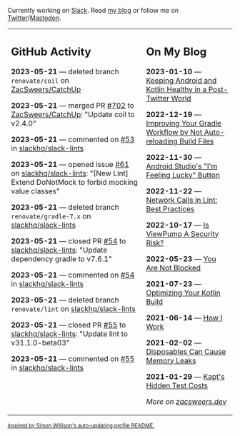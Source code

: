 Currently working on [Slack](https://slack.com/). Read [my blog](https://zacsweers.dev/) or follow me on [Twitter](https://twitter.com/ZacSweers)/[Mastodon](https://hachyderm.io/@ZacSweers).

<table><tr><td valign="top" width="60%">

## GitHub Activity
<!-- githubActivity starts -->
**2023-05-21** — deleted branch `renovate/coil` on [ZacSweers/CatchUp](https://github.com/ZacSweers/CatchUp)

**2023-05-21** — merged PR [#702](https://github.com/ZacSweers/CatchUp/pull/702) to [ZacSweers/CatchUp](https://github.com/ZacSweers/CatchUp): "Update coil to v2.4.0"

**2023-05-21** — commented on [#53](https://github.com/slackhq/slack-lints/issues/53#issuecomment-1556260796) in [slackhq/slack-lints](https://github.com/slackhq/slack-lints)

**2023-05-21** — opened issue [#61](https://github.com/slackhq/slack-lints/issues/61) on [slackhq/slack-lints](https://github.com/slackhq/slack-lints): "[New Lint] Extend DoNotMock to forbid mocking value classes"

**2023-05-21** — deleted branch `renovate/gradle-7.x` on [slackhq/slack-lints](https://github.com/slackhq/slack-lints)

**2023-05-21** — closed PR [#54](https://github.com/slackhq/slack-lints/pull/54) to [slackhq/slack-lints](https://github.com/slackhq/slack-lints): "Update dependency gradle to v7.6.1"

**2023-05-21** — commented on [#54](https://github.com/slackhq/slack-lints/pull/54#issuecomment-1556259433) in [slackhq/slack-lints](https://github.com/slackhq/slack-lints)

**2023-05-21** — deleted branch `renovate/lint` on [slackhq/slack-lints](https://github.com/slackhq/slack-lints)

**2023-05-21** — closed PR [#55](https://github.com/slackhq/slack-lints/pull/55) to [slackhq/slack-lints](https://github.com/slackhq/slack-lints): "Update lint to v31.1.0-beta03"

**2023-05-21** — commented on [#55](https://github.com/slackhq/slack-lints/pull/55#issuecomment-1556259392) in [slackhq/slack-lints](https://github.com/slackhq/slack-lints)
<!-- githubActivity ends -->
</td><td valign="top" width="40%">

## On My Blog
<!-- blog starts -->
**2023-01-10** — [Keeping Android and Kotlin Healthy in a Post-Twitter World](https://www.zacsweers.dev/keeping-android-healthy/)

**2022-12-19** — [Improving Your Gradle Workflow by Not Auto-reloading Build Files](https://www.zacsweers.dev/improving-your-workflow-by-not-auto-reloading-build-files/)

**2022-11-30** — [Android Studio's "I'm Feeling Lucky" Button](https://www.zacsweers.dev/android-studios-im-feeling-lucky-button/)

**2022-11-22** — [Network Calls in Lint: Best Practices](https://www.zacsweers.dev/network-calls-in-lint-best-practices/)

**2022-10-17** — [Is ViewPump A Security Risk?](https://www.zacsweers.dev/is-viewpump-a-security-risk/)

**2022-05-23** — [You Are Not Blocked](https://www.zacsweers.dev/you-are-not-blocked/)

**2021-07-23** — [Optimizing Your Kotlin Build](https://www.zacsweers.dev/optimizing-your-kotlin-build/)

**2021-06-14** — [How I Work](https://www.zacsweers.dev/how-i-work/)

**2021-02-02** — [Disposables Can Cause Memory Leaks](https://www.zacsweers.dev/disposables-can-cause-memory-leaks/)

**2021-01-29** — [Kapt's Hidden Test Costs](https://www.zacsweers.dev/kapts-hidden-test-costs/)
<!-- blog ends -->
_More on [zacsweers.dev](https://zacsweers.dev/)_
</td></tr></table>

<sub><a href="https://simonwillison.net/2020/Jul/10/self-updating-profile-readme/">Inspired by Simon Willison's auto-updating profile README.</a></sub>